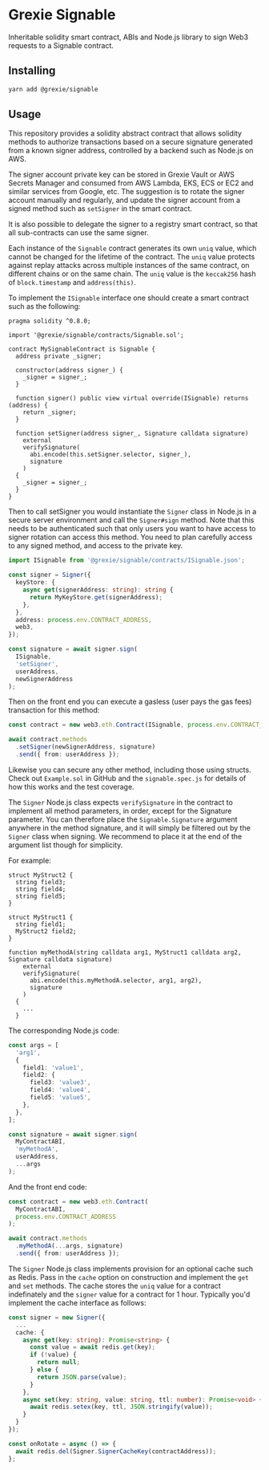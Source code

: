 # Grexie Signable

Inheritable solidity smart contract, ABIs and Node.js library to sign Web3 requests to a Signable contract.

## Installing

```bash
yarn add @grexie/signable
```

## Usage

This repository provides a solidity abstract contract that allows solidity methods to authorize transactions based on a secure signature generated from a known signer address, controlled by a backend such as Node.js on AWS.

The signer account private key can be stored in Grexie Vault or AWS Secrets Manager and consumed from AWS Lambda, EKS, ECS or EC2 and similar services from Google, etc. The suggestion is to rotate the signer account manually and regularly, and update the signer account from a signed method such as `setSigner` in the smart contract.

It is also possible to delegate the signer to a registry smart contract, so that all sub-contracts can use the same signer.

Each instance of the `Signable` contract generates its own `uniq` value, which cannot be changed for the lifetime of the contract. The `uniq` value protects against replay attacks across multiple instances of the same contract, on different chains or on the same chain. The `uniq` value is the `keccak256` hash of `block.timestamp` and `address(this)`.

To implement the `ISignable` interface one should create a smart contract such as the following:

```solidity
pragma solidity ^0.8.0;

import '@grexie/signable/contracts/Signable.sol';

contract MySignableContract is Signable {
  address private _signer;

  constructor(address signer_) {
    _signer = signer_;
  }

  function signer() public view virtual override(ISignable) returns (address) {
    return _signer;
  }

  function setSigner(address signer_, Signature calldata signature)
    external
    verifySignature(
      abi.encode(this.setSigner.selector, signer_),
      signature
    )
  {
    _signer = signer_;
  }
}
```

Then to call setSigner you would instantiate the `Signer` class in Node.js in a secure server environment and call the `Signer#sign` method. Note that this needs to be authenticated such that only users you want to have access to signer rotation can access this method. You need to plan carefully access to any signed method, and access to the private key.

```typescript
import ISignable from '@grexie/signable/contracts/ISignable.json';

const signer = Signer({
  keyStore: {
    async get(signerAddress: string): string {
      return MyKeyStore.get(signerAddress);
    },
  },
  address: process.env.CONTRACT_ADDRESS,
  web3,
});

const signature = await signer.sign(
  ISignable,
  'setSigner',
  userAddress,
  newSignerAddress
);
```

Then on the front end you can execute a gasless (user pays the gas fees) transaction for this method:

```typescript
const contract = new web3.eth.Contract(ISignable, process.env.CONTRACT_ADDRESS);

await contract.methods
  .setSigner(newSignerAddress, signature)
  .send({ from: userAddress });
```

Likewise you can secure any other method, including those using structs. Check out `Example.sol` in GitHub and the `signable.spec.js` for details of how this works and the test coverage.

The `Signer` Node.js class expects `verifySignature` in the contract to implement all method parameters, in order, except for the Signature parameter. You can therefore place the `Signable.Signature` argument anywhere in the method signature, and it will simply be filtered out by the `Signer` class when signing. We recommend to place it at the end of the argument list though for simplicity.

For example:

```solidity
struct MyStruct2 {
  string field3;
  string field4;
  string field5;
}

struct MyStruct1 {
  string field1;
  MyStruct2 field2;
}

function myMethodA(string calldata arg1, MyStruct1 calldata arg2, Signature calldata signature)
    external
    verifySignature(
      abi.encode(this.myMethodA.selector, arg1, arg2),
      signature
    )
  {
    ...
  }
```

The corresponding Node.js code:

```typescript
const args = [
  'arg1',
  {
    field1: 'value1',
    field2: {
      field3: 'value3',
      field4: 'value4',
      field5: 'value5',
    },
  },
];

const signature = await signer.sign(
  MyContractABI,
  'myMethodA',
  userAddress,
  ...args
);
```

And the front end code:

```typescript
const contract = new web3.eth.Contract(
  MyContractABI,
  process.env.CONTRACT_ADDRESS
);

await contract.methods
  .myMethodA(...args, signature)
  .send({ from: userAddress });
```

The `Signer` Node.js class implements provision for an optional cache such as Redis. Pass in the `cache` option on construction and implement the `get` and `set` methods. The cache stores the `uniq` value for a contract indefinately and the `signer` value for a contract for 1 hour. Typically you'd implement the cache interface as follows:

```typescript
const signer = new Signer({
  ...
  cache: {
    async get(key: string): Promise<string> {
      const value = await redis.get(key);
      if (!value) {
        return null;
      } else {
        return JSON.parse(value);
      }
    },
    async set(key: string, value: string, ttl: number): Promise<void> {
      await redis.setex(key, ttl, JSON.stringify(value));
    }
  }
});

const onRotate = async () => {
  await redis.del(Signer.SignerCacheKey(contractAddress));
};
```
